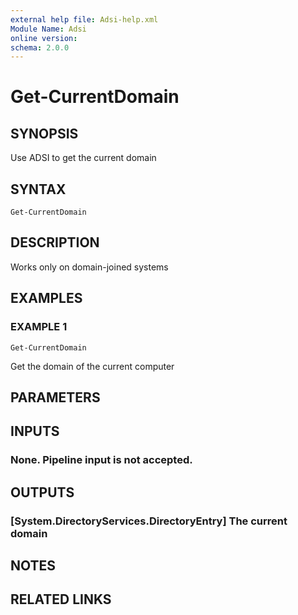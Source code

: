 ```yaml
---
external help file: Adsi-help.xml
Module Name: Adsi
online version:
schema: 2.0.0
---
```


# Get-CurrentDomain

## SYNOPSIS
Use ADSI to get the current domain

## SYNTAX

```
Get-CurrentDomain
```

## DESCRIPTION
Works only on domain-joined systems

## EXAMPLES

### EXAMPLE 1
```
Get-CurrentDomain
```

Get the domain of the current computer

## PARAMETERS

## INPUTS

### None. Pipeline input is not accepted.
## OUTPUTS

### [System.DirectoryServices.DirectoryEntry] The current domain
## NOTES

## RELATED LINKS
